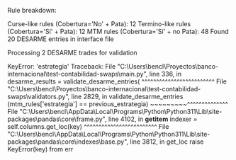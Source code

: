 Rule breakdown:

Curse-like rules (Cobertura='No' + Pata): 12
Termino-like rules (Cobertura='Sí' + Pata): 12
MTM rules (Cobertura='Sí' + no Pata): 48
Found 20 DESARME entries in interface file

Processing 2 DESARME trades for validation

KeyError: 'estrategia'
Traceback:
File "C:\Users\bencl\Proyectos\banco-internacional\test-contabilidad-swaps\main.py", line 336, in <module>
    desarme_results = validate_desarme_entries(
                      ^^^^^^^^^^^^^^^^^^^^^^^^^
File "C:\Users\bencl\Proyectos\banco-internacional\test-contabilidad-swaps\validators.py", line 2829, in validate_desarme_entries
    (mtm_rules['estrategia'] == previous_estrategia)
     ~~~~~~~~~^^^^^^^^^^^^^^
File "C:\Users\bencl\AppData\Local\Programs\Python\Python311\Lib\site-packages\pandas\core\frame.py", line 4102, in __getitem__
    indexer = self.columns.get_loc(key)
              ^^^^^^^^^^^^^^^^^^^^^^^^^
File "C:\Users\bencl\AppData\Local\Programs\Python\Python311\Lib\site-packages\pandas\core\indexes\base.py", line 3812, in get_loc
    raise KeyError(key) from err